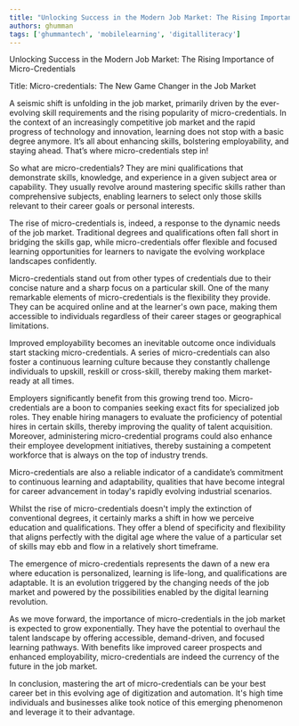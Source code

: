 ```yaml
---
title: "Unlocking Success in the Modern Job Market: The Rising Importance of Micro-Credentials"  # Wrap the title in double quotes
authors: ghumman
tags: ['ghummantech', 'mobilelearning', 'digitalliteracy']
---
```


Unlocking Success in the Modern Job Market: The Rising Importance of Micro-Credentials
<!-- truncate -->

Title: Micro-credentials: The New Game Changer in the Job Market

A seismic shift is unfolding in the job market, primarily driven by the ever-evolving skill requirements and the rising popularity of micro-credentials. In the context of an increasingly competitive job market and the rapid progress of technology and innovation, learning does not stop with a basic degree anymore. It’s all about enhancing skills, bolstering employability, and staying ahead. That’s where micro-credentials step in!

So what are micro-credentials? They are mini qualifications that demonstrate skills, knowledge, and experience in a given subject area or capability. They usually revolve around mastering specific skills rather than comprehensive subjects, enabling learners to select only those skills relevant to their career goals or personal interests.

The rise of micro-credentials is, indeed, a response to the dynamic needs of the job market. Traditional degrees and qualifications often fall short in bridging the skills gap, while micro-credentials offer flexible and focused learning opportunities for learners to navigate the evolving workplace landscapes confidently. 

Micro-credentials stand out from other types of credentials due to their concise nature and a sharp focus on a particular skill. One of  the many remarkable elements of micro-credentials is the flexibility they provide. They can be acquired online and at the learner's own pace, making them accessible to individuals regardless of their career stages or geographical limitations.

Improved employability becomes an inevitable outcome once individuals start stacking micro-credentials. A series of micro-credentials can also foster a continuous learning culture because they constantly challenge individuals to upskill, reskill or cross-skill, thereby making them market-ready at all times.

Employers significantly benefit from this growing trend too. Micro-credentials are a boon to companies seeking exact fits for specialized job roles. They enable hiring managers to evaluate the proficiency of potential hires in certain skills, thereby improving the quality of talent acquisition. Moreover, administering micro-credential programs could also enhance their employee development initiatives, thereby sustaining a competent workforce that is always on the top of industry trends.

Micro-credentials are also a reliable indicator of a candidate’s commitment to continuous learning and adaptability, qualities that have become integral for career advancement in today's rapidly evolving industrial scenarios.

Whilst the rise of micro-credentials doesn't imply the extinction of conventional degrees, it certainly marks a shift in how we perceive education and qualifications. They offer a blend of specificity and flexibility that aligns perfectly with the digital age where the value of a particular set of skills may ebb and flow in a relatively short timeframe.

The emergence of micro-credentials represents the dawn of a new era where education is personalized, learning is life-long, and qualifications are adaptable. It is an evolution triggered by the changing needs of the job market and powered by the possibilities enabled by the digital learning revolution. 

As we move forward, the importance of micro-credentials in the job market is expected to grow exponentially. They have the potential to overhaul the talent landscape by offering accessible, demand-driven, and focused learning pathways. With benefits like improved career prospects and enhanced employability, micro-credentials are indeed the currency of the future in the job market. 

In conclusion, mastering the art of micro-credentials can be your best career bet in this evolving age of digitization and automation. It's high time individuals and businesses alike took notice of this emerging phenomenon and leverage it to their advantage.
